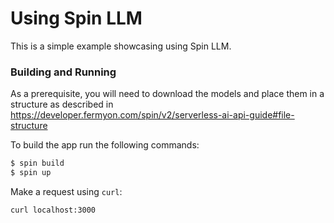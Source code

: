 # Using Spin LLM

This is a simple example showcasing using Spin LLM.

###  Building and Running

As a prerequisite, you will need to download the models and place them in a structure as described in https://developer.fermyon.com/spin/v2/serverless-ai-api-guide#file-structure

To build the app run the following commands:

```bash
$ spin build
$ spin up
```

Make a request using `curl`:

```bash
curl localhost:3000
```